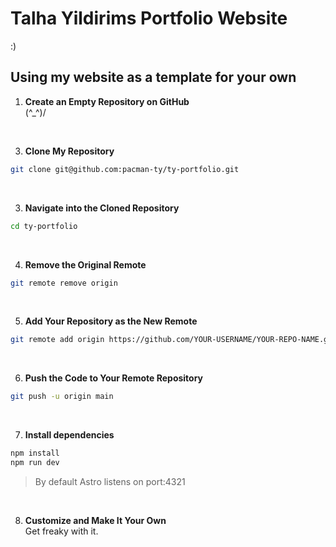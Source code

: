 # Talha Yildirims Portfolio Website
\:\)

## Using my website as a template for your own 

1. **Create an Empty Repository on GitHub** \
(^_^)/
<br>

3. **Clone My Repository**  
```bash 
git clone git@github.com:pacman-ty/ty-portfolio.git
```
<br>

3. **Navigate into the Cloned Repository**
```bash 
cd ty-portfolio
```
<br>

4. **Remove the Original Remote**
```bash
git remote remove origin
```
<br>

5. **Add Your Repository as the New Remote**
```bash
git remote add origin https://github.com/YOUR-USERNAME/YOUR-REPO-NAME.git
```
<br>

6. **Push the Code to Your Remote Repository**
```bash
git push -u origin main
```
<br>

7. **Install dependencies** 
```bash
npm install
npm run dev
```
> By default Astro listens on port:4321 
<br>

8. **Customize and Make It Your Own** \
Get freaky with it.
